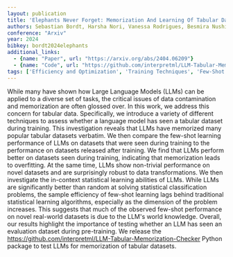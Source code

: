 ```yaml
---
layout: publication
title: 'Elephants Never Forget: Memorization And Learning Of Tabular Data In Large Language Models'
authors: Sebastian Bordt, Harsha Nori, Vanessa Rodrigues, Besmira Nushi, Rich Caruana
conference: "Arxiv"
year: 2024
bibkey: bordt2024elephants
additional_links:
  - {name: "Paper", url: "https://arxiv.org/abs/2404.06209"}
  - {name: "Code", url: "https://github.com/interpretml/LLM-Tabular-Memorization-Checker"}
tags: ['Efficiency and Optimization', 'Training Techniques', 'Few-Shot', 'Reinforcement Learning', 'Has Code', 'Pre-Training']
---
```

While many have shown how Large Language Models (LLMs) can be applied to a
diverse set of tasks, the critical issues of data contamination and
memorization are often glossed over. In this work, we address this concern for
tabular data. Specifically, we introduce a variety of different techniques to
assess whether a language model has seen a tabular dataset during training.
This investigation reveals that LLMs have memorized many popular tabular
datasets verbatim. We then compare the few-shot learning performance of LLMs on
datasets that were seen during training to the performance on datasets released
after training. We find that LLMs perform better on datasets seen during
training, indicating that memorization leads to overfitting. At the same time,
LLMs show non-trivial performance on novel datasets and are surprisingly robust
to data transformations. We then investigate the in-context statistical
learning abilities of LLMs. While LLMs are significantly better than random at
solving statistical classification problems, the sample efficiency of few-shot
learning lags behind traditional statistical learning algorithms, especially as
the dimension of the problem increases. This suggests that much of the observed
few-shot performance on novel real-world datasets is due to the LLM's world
knowledge. Overall, our results highlight the importance of testing whether an
LLM has seen an evaluation dataset during pre-training. We release the
https://github.com/interpretml/LLM-Tabular-Memorization-Checker Python package
to test LLMs for memorization of tabular datasets.
